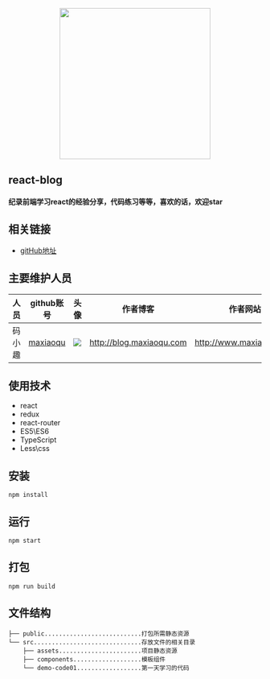<p align="center">
    <a href="http://www.maxiaoqu.com/">
        <img width="300" src="http://www.maxiaoqu.com/maxiaoqu.png">
    </a>
</p>

<h2>
    react-blog
    <h4>纪录前端学习react的经验分享，代码练习等等，喜欢的话，欢迎star</h4>
</h2>


## 相关链接
- [gitHub地址](https://github.com/maxiaoqu/react-study)

## 主要维护人员
|人员|github账号|头像|作者博客|作者网站|联系邮箱|
|---|---|---|---|---|---|
|码小趣|[maxiaoqu](https://github.com/maxiaoqu) |  ![](https://avatars1.githubusercontent.com/u/25891598?s=60&v=4)|http://blog.maxiaoqu.com|http://www.maxiaoqu.com|maxiaoqu@gmail.com

## 使用技术
- react
- redux
- react-router
- ES5\ES6
- TypeScript
- Less\css

## 安装
```
npm install
```

## 运行
```
npm start
```

## 打包
```
npm run build
```

## 文件结构
```shell
├── public...........................打包所需静态资源
└── src..............................存放文件的相关目录
    ├── assets.......................项目静态资源
    ├── components...................模板组件
    └── demo-code01..................第一天学习的代码
```